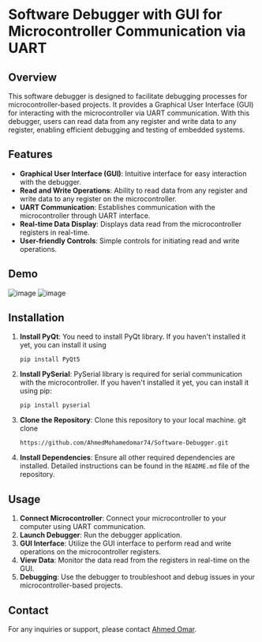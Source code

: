 # Software Debugger with GUI for Microcontroller Communication via UART

## Overview
This software debugger is designed to facilitate debugging processes for microcontroller-based projects. It provides a Graphical User Interface (GUI) for interacting with the microcontroller via UART communication. With this debugger, users can read data from any register and write data to any register, enabling efficient debugging and testing of embedded systems.

## Features
- **Graphical User Interface (GUI)**: Intuitive interface for easy interaction with the debugger.
- **Read and Write Operations**: Ability to read data from any register and write data to any register on the microcontroller.
- **UART Communication**: Establishes communication with the microcontroller through UART interface.
- **Real-time Data Display**: Displays data read from the microcontroller registers in real-time.
- **User-friendly Controls**: Simple controls for initiating read and write operations.

## Demo
![image](https://github.com/AhmedMohamedomar74/Software-Debugger/assets/119351564/c68ef3b2-8d4c-4e0c-a85b-5adbcb7feb85)
![image](https://github.com/AhmedMohamedomar74/Software-Debugger/assets/119351564/365d6e9e-7011-45d0-b23b-80ece6dcc473)




## Installation
1. **Install PyQt**: You need to install PyQt library. If you haven't installed it yet, you can install it using 
    
    `pip install PyQt5`
2. **Install PySerial**: PySerial library is required for serial communication with the microcontroller. If you haven't installed it yet, you can install it using pip:
    
    `pip install pyserial`
3. **Clone the Repository**: Clone this repository to your local machine.
    git clone

   `https://github.com/AhmedMohamedomar74/Software-Debugger.git`

5. **Install Dependencies**: Ensure all other required dependencies are installed. Detailed instructions can be found in the `README.md` file of the repository.

## Usage
1. **Connect Microcontroller**: Connect your microcontroller to your computer using UART communication.
2. **Launch Debugger**: Run the debugger application.
3. **GUI Interface**: Utilize the GUI interface to perform read and write operations on the microcontroller registers.
4. **View Data**: Monitor the data read from the registers in real-time on the GUI.
5. **Debugging**: Use the debugger to troubleshoot and debug issues in your microcontroller-based projects.

## Contact
For any inquiries or support, please contact [Ahmed Omar](ahmedmohamedomar74@gmail.com).        
